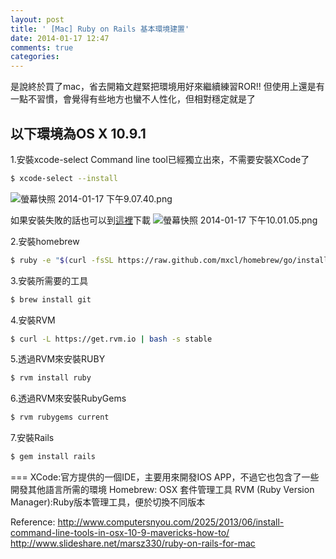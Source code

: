 ```yaml
---
layout: post
title: ' [Mac] Ruby on Rails 基本環境建置'
date: 2014-01-17 12:47
comments: true
categories: 
---
```

是說終於買了mac，省去開箱文趕緊把環境用好來繼續練習ROR!!
但使用上還是有一點不習慣，會覺得有些地方也蠻不人性化，但相對穩定就是了


## 以下環境為OS X 10.9.1
1.安裝xcode-select
Command line tool已經獨立出來，不需要安裝XCode了
``` bash terminal
$ xcode-select --install
```
![螢幕快照 2014-01-17 下午9.07.40.png](http://user-image.logdown.io/user/2740/blog/2734/post/176032/wrVy25UMQkeJEnuNKSEq_%E8%9E%A2%E5%B9%95%E5%BF%AB%E7%85%A7%202014-01-17%20%E4%B8%8B%E5%8D%889.07.40.png)


如果安裝失敗的話也可以到[這裡](https://developer.apple.com/downloads/index.action?q=xcode)下載
![螢幕快照 2014-01-17 下午10.01.05.png](http://user-image.logdown.io/user/2740/blog/2734/post/176032/umDZbcPSNWfhQ0VNDr7l_%E8%9E%A2%E5%B9%95%E5%BF%AB%E7%85%A7%202014-01-17%20%E4%B8%8B%E5%8D%8810.01.05.png)


2.安裝homebrew
``` bash terminal
$ ruby -e "$(curl -fsSL https://raw.github.com/mxcl/homebrew/go/install)"
```

3.安裝所需要的工具
``` bash terminal
$ brew install git
```

4.安裝RVM
``` bash terminal
$ curl -L https://get.rvm.io | bash -s stable
```
5.透過RVM來安裝RUBY
``` bash terminal
$ rvm install ruby
```
6.透過RVM來安裝RubyGems
``` bash terminal
$ rvm rubygems current
```
7.安裝Rails
``` bash terminal
$ gem install rails
```

===
XCode:官方提供的一個IDE，主要用來開發IOS APP，不過它也包含了一些開發其他語言所需的環境
Homebrew: OSX 套件管理工具
RVM (Ruby Version Manager):Ruby版本管理工具，便於切換不同版本



Reference:
http://www.computersnyou.com/2025/2013/06/install-command-line-tools-in-osx-10-9-mavericks-how-to/
http://www.slideshare.net/marsz330/ruby-on-rails-for-mac